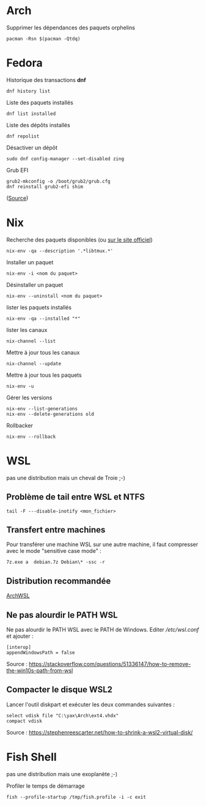 <!-- title: Mémo par distrib -->

# Arch

Supprimer les dépendances des paquets orphelins

    pacman -Rsn $(pacman -Qtdq)

# Fedora 

Historique des transactions **dnf** 

    dnf history list

Liste des paquets installés

    dnf list installed

Liste des dépôts installés 

    dnf repolist

Désactiver un dépôt 

    sudo dnf config-manager --set-disabled zing

Grub EFI 

    grub2-mkconfig -o /boot/grub2/grub.cfg
    dnf reinstall grub2-efi shim

([Source](https://docs.fedoraproject.org/en-US/fedora/latest/system-administrators-guide/kernel-module-driver-configuration/Working_with_the_GRUB_2_Boot_Loader/))

#  Nix 

Recherche des paquets disponibles (ou [sur le site officiel](https://search.nixos.org/packages))

    nix-env -qa --description '.*libtmux.*'

Installer un paquet 

    nix-env -i <nom du paquet>

Désinstaller un paquet

    nix-env --uninstall <nom du paquet>

lister les paquets installés 

    nix-env -qa --installed "*"

lister les canaux 

    nix-channel --list

Mettre à jour tous les canaux

    nix-channel --update 

Mettre à jour tous les paquets 

    nix-env -u    

Gérer les versions 

    nix-env --list-generations    
    nix-env --delete-generations old

Rollbacker

    nix-env --rollback 

# WSL

pas une distribution mais un cheval de Troie ;-)

## Problème de tail entre WSL et NTFS 

    tail -F ---disable-inotify <mon_fichier>

## Transfert entre machines 

Pour transférer une machine WSL sur une autre machine, il faut compresser avec le mode "sensitive case mode" : 

    7z.exe a  debian.7z Debian\* -ssc -r

## Distribution recommandée 

[ArchWSL](https://github.com/yuk7/ArchWSL)

## Ne pas alourdir le PATH WSL 

Ne pas alourdir le PATH WSL avec le PATH de Windows. Editer */etc/wsl.conf* et ajouter : 

    [interop]
    appendWindowsPath = false

Source : https://stackoverflow.com/questions/51336147/how-to-remove-the-win10s-path-from-wsl

## Compacter le disque WSL2 

Lancer l'outil diskpart et exécuter les deux commandes suivantes :

    select vdisk file "C:\yax\Arch\ext4.vhdx"
    compact vdisk

Source :  https://stephenreescarter.net/how-to-shrink-a-wsl2-virtual-disk/

# Fish Shell 

pas une distribution mais une exoplanète ;-) 

Profiler le temps de démarrage 

    fish --profile-startup /tmp/fish.profile -i -c exit

